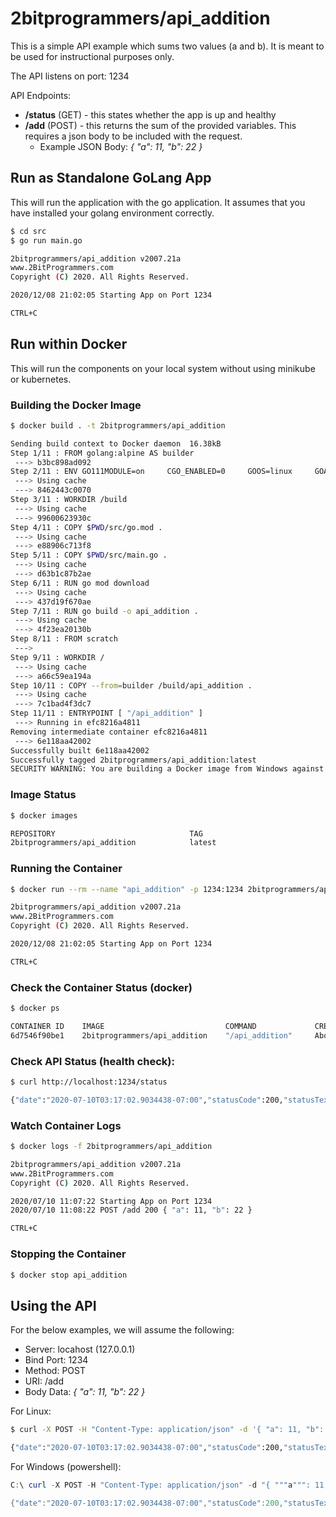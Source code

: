 # 2bitprogrammers/api_addition

This is a simple API example which sums two values (a and b).  It is meant to be used for instructional purposes only.

The API listens on port:  1234

API Endpoints:
* **/status** (GET) - this states whether the app is up and healthy
* **/add** (POST) - this returns the sum of the provided variables. This requires a json body to be included with the request.
  * Example JSON Body:   _{ "a": 11, "b": 22 }_


## Run as Standalone GoLang App
This will run the application with the go application.  It assumes that you have installed your golang environment correctly.

```bash
$ cd src
$ go run main.go

2bitprogrammers/api_addition v2007.21a
www.2BitProgrammers.com
Copyright (C) 2020. All Rights Reserved.

2020/12/08 21:02:05 Starting App on Port 1234

CTRL+C
```


## Run within Docker 
This will run the components on your local system without using minikube or kubernetes.

### Building the Docker Image
```bash
$ docker build . -t 2bitprogrammers/api_addition

Sending build context to Docker daemon  16.38kB
Step 1/11 : FROM golang:alpine AS builder
 ---> b3bc898ad092
Step 2/11 : ENV GO111MODULE=on     CGO_ENABLED=0     GOOS=linux     GOARCH=amd64
 ---> Using cache
 ---> 8462443c0070
Step 3/11 : WORKDIR /build
 ---> Using cache
 ---> 99600623930c
Step 4/11 : COPY $PWD/src/go.mod .
 ---> Using cache
 ---> e88906c713f8
Step 5/11 : COPY $PWD/src/main.go .
 ---> Using cache
 ---> d63b1c87b2ae
Step 6/11 : RUN go mod download
 ---> Using cache
 ---> 437d19f670ae
Step 7/11 : RUN go build -o api_addition .
 ---> Using cache
 ---> 4f23ea20130b
Step 8/11 : FROM scratch
 --->
Step 9/11 : WORKDIR /
 ---> Using cache
 ---> a66c59ea194a
Step 10/11 : COPY --from=builder /build/api_addition .
 ---> Using cache
 ---> 7c1bad4f3dc7
Step 11/11 : ENTRYPOINT [ "/api_addition" ]
 ---> Running in efc8216a4811
Removing intermediate container efc8216a4811
 ---> 6e118aa42002
Successfully built 6e118aa42002
Successfully tagged 2bitprogrammers/api_addition:latest
SECURITY WARNING: You are building a Docker image from Windows against a non-Windows Docker host. All files and directories added to build context will have '-rwxr-xr-x' permissions. It is recommended to double check and reset permissions for sensitive files and directories.
```

### Image Status
```bash
$ docker images

REPOSITORY                              TAG                                              IMAGE ID            CREATED              SIZE
2bitprogrammers/api_addition            latest                                           6e118aa42002        About a minute ago   6.68MB
```

### Running the Container
```bash
$ docker run --rm --name "api_addition" -p 1234:1234 2bitprogrammers/api_addition 

2bitprogrammers/api_addition v2007.21a
www.2BitProgrammers.com
Copyright (C) 2020. All Rights Reserved.

2020/12/08 21:02:05 Starting App on Port 1234

CTRL+C
```

### Check the Container Status (docker)
```bash
$ docker ps

CONTAINER ID    IMAGE                           COMMAND             CREATED              STATUS              PORTS                    NAMES
6d7546f90be1    2bitprogrammers/api_addition    "/api_addition"     About a minute ago   Up About a minute   0.0.0.0:1234->1234/tcp   api_addition
```

### Check API Status (health check):
```bash
$ curl http://localhost:1234/status

{"date":"2020-07-10T03:17:02.9034438-07:00","statusCode":200,"statusText":"OK","data":"{ \"healthy\": true}","errors":"","request":{"uri":"/status","method":"GET","payload":""}}
```

### Watch Container Logs
```bash
$ docker logs -f 2bitprogrammers/api_addition

2bitprogrammers/api_addition v2007.21a
www.2BitProgrammers.com
Copyright (C) 2020. All Rights Reserved.

2020/07/10 11:07:22 Starting App on Port 1234
2020/07/10 11:08:22 POST /add 200 { "a": 11, "b": 22 }

CTRL+C
```

### Stopping the Container
```bash
$ docker stop api_addition
```

## Using the API
For the below examples, we will assume the following:
* Server:  locahost (127.0.0.1)
* Bind Port: 1234
* Method: POST
* URI: /add 
* Body Data:   _{ "a": 11, "b": 22 }_

For Linux:
```bash
$ curl -X POST -H "Content-Type: application/json" -d '{ "a": 11, "b": 22 }' http://127.0.0.1:1234/add

{"date":"2020-07-10T03:17:02.9034438-07:00","statusCode":200,"statusText":"OK","data":"{ \"value\": 33 }","errors":"","request":{"uri":"/add","method":"POST","payload":"{\"a\": 11, \"b\": 22 }"}}
```

For Windows (powershell):
```powershell
C:\ curl -X POST -H "Content-Type: application/json" -d "{ """a""": 11, """b""": 22 }" http://127.0.0.1:1234/add

{"date":"2020-07-10T03:17:02.9034438-07:00","statusCode":200,"statusText":"OK","data":"{ \"value\": 33 }","errors":"","request":{"uri":"/add","method":"POST","payload":"{\"a\": 11, \"b\": 22 }"}}
```
